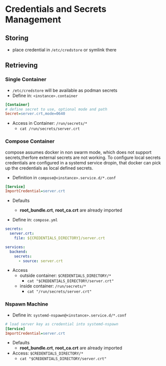# Credentials and Secrets Management

## Storing

- place credential in `/etc/credstore` or symlink there

## Retrieving

### Single Container

- `/etc/credstore` will be available as podman secrets
- Define in: `<instance>.container`
```ini
[Container]
# define secret to use, optional mode and path
Secret=server.crt,mode=0640
```
- Access in Container: `/run/secrets/*`
    - `cat /run/secrets/server.crt`

### Compose Container

compose assumes docker in non swarm mode, which does not support secrets,therfore external secrets are not working. To configure local secrets credentials are configured in a systemd service dropin, that docker can pick up the credentials as local defined secrets.

- Definition in `compose@<instance>.service.d/*.conf`
```ini
[Service]
ImportCredential=server.crt
```
- Defaults
    - **root_bundle.crt**, **root_ca.crt** are already imported

- Define in: `compose.yml`
```yaml
secrets:
  server.crt:
    file: ${CREDENTIALS_DIRECTORY}/server.crt

services:
  backend:
    secrets:
      - source: server.crt
```

- Access
    - outside container: `$CREDENTIALS_DIRECTORY/*`
        - `cat "$CREDENTIALS_DIRECTORY/server.crt"`
    - inside container: `/run/secrets/*`
        - `cat "/run/secrets/server.crt"`

### Nspawn Machine

- Define in: `systemd-nspawn@<instance>.service.d/*.conf`

```ini
# load server key as credential into systemd-nspawn
[Service]
ImportCredential=server.crt
```

- Defaults
    - **root_bundle.crt**, **root_ca.crt** are already imported
- Access: `$CREDENTIALS_DIRECTORY/*`
    - `cat "$CREDENTIALS_DIRECTORY/server.crt"`
